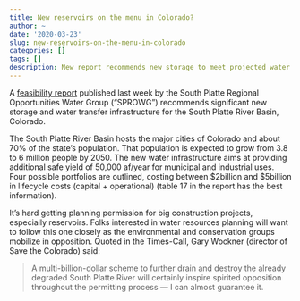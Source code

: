 ```yaml
---
title: New reservoirs on the menu in Colorado?
author: ~
date: '2020-03-23'
slug: new-reservoirs-on-the-menu-in-colorado
categories: []
tags: []
description: New report recommends new storage to meet projected water deficit
---
```

A [feasibility report](https://southplattebasin.com/wp-content/uploads/2020/03/SPROWG-Feasibility-Study-Final-Report.pdf) published last week by the South Platte Regional Opportunities Water Group (“SPROWG”) recommends significant new storage and water transfer infrastructure for the South Platte River Basin, Colorado.

The South Platte River Basin hosts the major cities of Colorado and about 70% of the state’s population. That population is expected to grow from 3.8 to 6 million people by 2050. The new water infrastructure aims at providing additional safe yield of 50,000 af/year for municipal and industrial uses. Four possible portfolios are outlined, costing between $2billion and $5billion in lifecycle costs (capital + operational) (table 17 in the report has the best information).

It’s hard getting planning permission for big construction projects, especially reservoirs. Folks interested in water resources planning will want to follow this one closely as the environmental and conservation groups mobilize in opposition. Quoted in the Times-Call, Gary Wockner (director of Save the Colorado) said:

> A multi-billion-dollar scheme to further drain and destroy the already degraded South Platte River will certainly inspire spirited opposition throughout the permitting process — I can almost guarantee it.